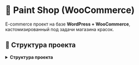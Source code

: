 # 🛒 Paint Shop (WooCommerce)

E-commerce проект на базе **WordPress + WooCommerce**, кастомизированный под задачи магазина красок.

## 📂 Структура проекта
<details>
<summary><strong>Структура проекта</strong></summary>

```text
wp-content/
├─ mu-plugins/
│  ├─ psu-force-per-page.php        # per_page = колонки × ряды (cookie psu_cols/psu_rows)
│  ├─ stock-import-csv-lite.php     # лёгкий CSV-импорт (склады/остатки — lite)
│  └─ stock-locations-ui.php        # UI-патчи отображения остатков по складам
│
├─ plugins/
│  ├─ paint-core/
│  │  ├─ assets/
│  │  │  └─ css/
│  │  │     └─ catalog-qty.css      # стили qty/кнопок в каталоге
│  │  ├─ inc/
│  │  │  ├─ catalog-qty-add-to-cart.php   # qty + «в корзину» в один ряд, состояния и лимиты
│  │  │  ├─ header-allocation-switcher.php# селекторы «Списание/Склад» в шапке + AJAX
│  │  │  ├─ order-allocator.php           # расчёт плана списания по складам (slu_allocation_plan)
│  │  │  ├─ order-attach-csv.php          # вспом. CSV для заказов
│  │  │  ├─ role-price-importer.php       # импорт цен по ролям (страница в админке)
│  │  │  ├─ sku-gtin-admin-columns.php    # колонки SKU/GTIN в админке
│  │  │  ├─ sku-gtin-front-emails.php     # вывод SKU/GTIN на фронте/в письмах
│  │  │  ├─ stock-import-table.php        # таблица импорта остатков
│  │  │  ├─ stock-locations-display.php   # виджеты/шаблоны остатков
│  │  │  ├─ config.php                    # базовые константы/переключатели
│  │  │  └─ paint-core.php                # загрузчик инклудов
│  │  └─ paint-core.php                   # главный файл плагина
│  │
│  ├─ paint-shop-ux/
│  │  └─ paint-shop-ux.php         # мелкие UX-правки магазина
│  │
│  ├─ role-price/
│  │  └─ role-price.php            # цены по ролям: мета-ключи _wpc_price_role_*
│  │
│  └─ stock-sync-to-woo/
│     └─ stock-sync-to-woo.php     # синк остатков в Woo (интеграция)
│
├─ themes/
│  └─ generatepress-child/
│     └─ style.css                 # сетка каталога (CSS Grid), мелкие стили
│
└─ uploads/                        # медиа (в Git не храним)


## 🚀 Как развернуть проект

1. Установить WordPress и WooCommerce (через WP-CLI):
   ```bash
   wp core download --locale=ru_RU
   wp core config --dbname=paint --dbuser=root --dbpass=root --dbhost=localhost
   wp core install --url=http://localhost --title="Paint Shop" --admin_user=admin --admin_password=admin --admin_email=admin@example.com
   wp plugin install woocommerce --activate
	2.	Подтянуть кастомные файлы:
   git clone git@github.com:VMalakhatka/paint-shop.git .
   	3.	Активировать тему:
    wp theme activate my-theme
    	4.	Активировать кастомные плагины:

        wp plugin activate my-custom-plugin



Как устроено хранение
	•	Мета-ключ для каждой роли формируется так:_wpc_price_role_<role>	•	Примеры:
	•	_wpc_price_role_partner
	•	_wpc_price_role_opt
	•	_wpc_price_role_opt_osn
	•	_wpc_price_role_schule(суффикс берётся прямо из $user->roles[0], то есть первый элемент массива ролей пользователя).Проверка в базеSELECT post_id, meta_key, meta_value
FROM wp_postmeta
WHERE meta_key LIKE '_wpc_price_role_%'
LIMIT 20;CSV для импортаsku;partner;opt;opt_osn;schule
CR-001;10.50;11.00;9.90;10.00📌 Итого:
	•	Хранилище: _wpc_price_role_<роль> (каждая роль свой мета-ключ).
	•	Импорт: через CSV + SQL как выше.
	•	Отображение: фильтр woocommerce_product_get_price подтягивает эти цены.


/* ===========================
  Переносит цены с временной таблицы на сайт 
	4.	Зайди: Инструменты → Импорт цен (CSV).
	5.	Выбери CSV (UTF‑8, разделитель ;, заголовки: sku;partner;opt;opt_osn;schule), при необходимости поставь «очистить таблицу».
	6.	Жми «Импортировать».
Данные попадут в таблицу wp_role_prices_import (с твоим префиксом БД).

После этого запускаем этот sql

Как устроено хранение
	•	Мета-ключ для каждой роли формируется так:  _wpc_price_role_<role>  	•	Примеры:
	•	_wpc_price_role_partner
	•	_wpc_price_role_opt
	•	_wpc_price_role_opt_osn
	•	_wpc_price_role_schule  (суффикс берётся прямо из $user->roles[0], то есть первый элемент массива ролей пользователя).
   MASTER (fixed collations + InnoDB temp)
   =========================== */

START TRANSACTION;

/* Бэкап текущих цен по ролям */
SET @backup := CONCAT('wp_postmeta_backup_role_price_', DATE_FORMAT(NOW(), '%Y%m%d%H%i%s'));
SET @sql := CONCAT(
  'CREATE TABLE ', @backup, ' AS ',
  'SELECT * FROM wp_postmeta ',
  'WHERE meta_key IN (',
  '''_wpc_price_role_partner'',''_wpc_price_role_opt'',''_wpc_price_role_opt_osn'',''_wpc_price_role_schule''',
  ')'
);
PREPARE s FROM @sql; EXECUTE s; DEALLOCATE PREPARE s;

/* Временная таблица SKU → post_id (InnoDB) */
DROP TEMPORARY TABLE IF EXISTS tmp_sku_map;
CREATE TEMPORARY TABLE tmp_sku_map
ENGINE=InnoDB AS
SELECT
  s.post_id,
  /* приводим значение к нужной коллации для дальнейших JOIN-ов */
  CONVERT(s.meta_value USING utf8mb4) COLLATE utf8mb4_unicode_520_ci AS sku
FROM wp_postmeta s
JOIN (
   /* так же приводим SKU из импорта к той же коллации */
   SELECT CONVERT(i.sku USING utf8mb4) COLLATE utf8mb4_unicode_520_ci AS sku
   FROM wp_role_prices_import i
   GROUP BY sku
) i ON i.sku = CONVERT(s.meta_value USING utf8mb4) COLLATE utf8mb4_unicode_520_ci
WHERE s.meta_key = '_sku';

CREATE INDEX ix_tmp_sku_map_sku ON tmp_sku_map(sku);

/* Временная таблица с импорт‑данными (InnoDB) */
DROP TEMPORARY TABLE IF EXISTS tmp_import_cast;
CREATE TEMPORARY TABLE tmp_import_cast
ENGINE=InnoDB AS
SELECT
  CONVERT(i.sku USING utf8mb4) COLLATE utf8mb4_unicode_520_ci AS sku,
  CAST(i.partner  AS CHAR) AS partner,
  CAST(i.opt      AS CHAR) AS opt,
  CAST(i.opt_osn  AS CHAR) AS opt_osn,
  CAST(i.schule   AS CHAR) AS schule
FROM wp_role_prices_import i;

CREATE INDEX ix_tmp_import_cast_sku ON tmp_import_cast(sku);

/* ====== ПАРТНЕР ====== */
UPDATE wp_postmeta m
JOIN tmp_sku_map sm
  ON sm.post_id = m.post_id
JOIN tmp_import_cast i
  ON i.sku = sm.sku
SET m.meta_value = i.partner
WHERE m.meta_key = '_wpc_price_role_partner';

INSERT INTO wp_postmeta (post_id, meta_key, meta_value)
SELECT sm.post_id, '_wpc_price_role_partner', i.partner
FROM tmp_sku_map sm
JOIN tmp_import_cast i ON i.sku = sm.sku
LEFT JOIN wp_postmeta m
  ON m.post_id = sm.post_id AND m.meta_key = '_wpc_price_role_partner'
WHERE m.post_id IS NULL AND i.partner IS NOT NULL;

/* ====== ОПТ ====== */
UPDATE wp_postmeta m
JOIN tmp_sku_map sm ON sm.post_id = m.post_id
JOIN tmp_import_cast i ON i.sku = sm.sku
SET m.meta_value = i.opt
WHERE m.meta_key = '_wpc_price_role_opt';

INSERT INTO wp_postmeta (post_id, meta_key, meta_value)
SELECT sm.post_id, '_wpc_price_role_opt', i.opt
FROM tmp_sku_map sm
JOIN tmp_import_cast i ON i.sku = sm.sku
LEFT JOIN wp_postmeta m
  ON m.post_id = sm.post_id AND m.meta_key = '_wpc_price_role_opt'
WHERE m.post_id IS NULL AND i.opt IS NOT NULL;

/* ====== ОПТ_ОСН ====== */
UPDATE wp_postmeta m
JOIN tmp_sku_map sm ON sm.post_id = m.post_id
JOIN tmp_import_cast i ON i.sku = sm.sku
SET m.meta_value = i.opt_osn
WHERE m.meta_key = '_wpc_price_role_opt_osn';

INSERT INTO wp_postmeta (post_id, meta_key, meta_value)
SELECT sm.post_id, '_wpc_price_role_opt_osn', i.opt_osn
FROM tmp_sku_map sm
JOIN tmp_import_cast i ON i.sku = sm.sku
LEFT JOIN wp_postmeta m
  ON m.post_id = sm.post_id AND m.meta_key = '_wpc_price_role_opt_osn'
WHERE m.post_id IS NULL AND i.opt_osn IS NOT NULL;

/* ====== SCHULE ====== */
UPDATE wp_postmeta m
JOIN tmp_sku_map sm ON sm.post_id = m.post_id
JOIN tmp_import_cast i ON i.sku = sm.sku
SET m.meta_value = i.schule
WHERE m.meta_key = '_wpc_price_role_schule';

INSERT INTO wp_postmeta (post_id, meta_key, meta_value)
SELECT sm.post_id, '_wpc_price_role_schule', i.schule
FROM tmp_sku_map sm
JOIN tmp_import_cast i ON i.sku = sm.sku
LEFT JOIN wp_postmeta m
  ON m.post_id = sm.post_id AND m.meta_key = '_wpc_price_role_schule'
WHERE m.post_id IS NULL AND i.schule IS NOT NULL;

/* Немного статистики */
SELECT 'mapped_sku' AS metrika, COUNT(*) AS cnt FROM tmp_sku_map
UNION ALL
SELECT 'price_partner_rows', COUNT(*) FROM wp_postmeta WHERE meta_key = '_wpc_price_role_partner'
UNION ALL
SELECT 'price_opt_rows',     COUNT(*) FROM wp_postmeta WHERE meta_key = '_wpc_price_role_opt'
UNION ALL
SELECT 'price_opt_osn_rows', COUNT(*) FROM wp_postmeta WHERE meta_key = '_wpc_price_role_opt_osn'
UNION ALL
SELECT 'price_schule_rows',  COUNT(*) FROM wp_postmeta WHERE meta_key = '_wpc_price_role_schule';

COMMIT;


Каркас и где крутить ручки

1) MU-плагин: per-page = колонки × ряды

Файл: wp-content/mu-plugins/psu-force-per-page.php (или твой PSU Smart/Force Per Page)
Задача: подгоняет количество товаров на странице под фактическую сетку (колонки меряются JS, ряды — по константам/брейкпоинтам).
Главные настройки (константы):
	•	PSUFP_COOKIE_COLS — имя cookie с числом колонок (по умолчанию psu_cols).
	•	PSUFP_COOKIE_ROWS — имя cookie с числом рядов (если используешь адаптивные ряды).
	•	PSUFP_ROWS_DESKTOP / PSUFP_ROWS_MOBILE / PSUFP_ROWS_XSMALL — сколько рядов показывать для разных ширин.
	•	PSUFP_FALLBACK_COLS — сколько колонок считать, пока cookie ещё нет (например, при первом заходе).
	•	PSUFP_DEBUG — true включит отладочный блок в футере и логи в консоль.

Что важно знать:
	•	Колонки определяет CSS грид (см. п.2), JS просто “считывает” их и кладёт в cookie.
	•	Сервер берёт per_page из cookie → выдаёт колонки × ряды.
	•	Если “не добивало” страницу — почти всегда колонок считалось меньше или рядов было больше, чем нужно.

⸻

2) Сетка каталога (CSS)

Файл: wp-content/themes/generatepress-child/style.css
Задача: визуальная сетка карточек Woo.
Критичные места:

.woocommerce ul.products{
  display:grid !important;
  gap:20px;
  grid-auto-flow:row;
  grid-template-columns:repeat(auto-fit, minmax(130px, 1fr)); /* DESKTOP min */
}
@media (max-width:1024px){
  .woocommerce ul.products{
    grid-template-columns:repeat(auto-fit, minmax(160px, 1fr)); /* TABLET min */
  }
}
@media (max-width:768px){
  .woocommerce ul.products{
    grid-template-columns:repeat(auto-fit, minmax(100px, 1fr)); /* MOBILE min */
  }
}

/* Сброс ширин от темы: обязательно! */
.woocommerce ul.products li.product{
  float:none !important;
  width:auto !important;
  margin:0 !important;
  clear:none !important;
}
.woocommerce ul.products[class*="columns-"] li.product{
  width:auto !important;
  clear:none !important;
  margin-right:0 !important;
}


Ручки: числа minmax(…px, 1fr) — чем меньше минимальная ширина, тем больше колонок поместится.

⸻

3) Каталожная “qty + в корзину” (контроль доступного количества)

Файл: wp-content/plugins/paint-core/inc/scatalog-qty-add-to-cart.php (у тебя может называться чуть иначе, но это UI-плагин каталога)
Задача:
	•	показывает плюс/минус и поле qty в листинге;
	•	ограничивает ввод по доступному количеству;
	•	валидирует на сервере при добавлении/обновлении корзины.

Ключевые функции/фильтры:
	•	pcux_available_qty($product) — общий остаток (сумма _stock_at_% либо _stock).
	•	pcux_available_for_add($product) — доступно к добавлению = общий остаток − уже в корзине.
	•	woocommerce_add_to_cart_validation и woocommerce_update_cart_validation — серверная проверка.
	•	Если установлен MU-хелпер, используются \slu_total_available_qty() и \slu_available_for_add().

Где править поведение: внутри функций pcux_available_qty/pcux_available_for_add или прокинуть свою MU-функцию slu_*.

⸻

4) UI складов (PDP/каталог/корзина) + план списания в корзине

Файл-плагин: wp-content/plugins/stock-locations-ui/stock-locations-ui.php (по твоему коду)
Задача:
	•	показывает “Заказ со склада … / Другие склады … / Всего: N”;
	•	режимы: auto / manual / single;
	•	не показывает нулевые склады;
	•	выводит строку “Списание” в корзине/чекауте по плану.

Ключевое:
	•	pc_build_stock_view($product) — собирает локации и фильтрует нули.
	•	slu_render_stock_panel($product, $opts) — рендер панели; в режиме single скрывает блок, если склад = 0.
	•	slu_render_allocation_line() — “Київ — 2, Одеса — 1” по плану.
	•	add_filter('woocommerce_get_item_data', 'slu_cart_allocation_row', 30, 2) — добавляет “Списание” в карточку корзины.

Где править:
	•	чтобы точно скрывать нулевые — см. фильтрацию в pc_build_stock_view();
	•	чтобы поменять текст/порядок — в slu_render_stock_panel().

⸻

5) Распределение и реальное списание остатков

Файл: wp-content/plugins/paint-core/inc/order-allocator.php
Задача:
	•	На этапе оформления/статуса строит план списания по складам для каждой строки заказа
→ мета _pc_stock_breakdown = [ term_id => qty, ... ], видимая мета “Склад: Київ × N, Одеса × M”, _stock_location_id/_slug.
	•	Потом списывает реальные остатки из мет _stock_at_{term_id}, пересчитывает _stock/_stock_status.
	•	Антидубль: флажок _pc_stock_reduced = yes.

Хуки:
	•	План: woocommerce_new_order (раньше), woocommerce_checkout_order_processed (40), woocommerce_order_status_processing/completed (30).
	•	Редукция: те же статусы, но (60) — после построения плана.

Переопределение алгоритма:
	•	фильтр slu_allocation_plan — можешь вернуть свой [term_id => qty], чтобы изменить стратегию.

Где править приоритеты:
	•	в pc_build_allocation_plan() порядок — сначала primary, потом по имени (или меняй на “по убыванию остатков”).

⸻

6) Базовый конфиг ядра

Файл: wp-content/plugins/paint-core/inc/Config.php (или рядом)
Задача/настройки:
	•	Config::DEBUG — включает pc_log() (лог в error_log).
	•	Config::DISABLE_LEGACY_CART_LOCATIONS — отключает “старые” строки складов в корзине из старого Paint Core.
	•	Config::ENABLE_STOCK_ALLOCATION — включает новый алгоритм распределения.
	•	Хелпер pc_log($msg) (в неймспейсе PaintCore) — не забывай use function PaintCore\pc_log; в файлах, где зовёшь.

⸻

7) Переключатель режима складов (если есть)

Файл: inc/header-allocation-switcher.php (или похожее место в теме/плагине)
Задача: UI для auto/manual/single + выбранный term_id.
Важно: после смены режима перерисовывать PDP/каталог. Если не обновляется — проверь, что:
	•	состояние хранится (cookie/option/session?),
	•	расчёт в pc_build_stock_view() читает именно это состояние,
	•	есть хук/JS, который дёргает перерисовку (или обычный reload).

⸻

8) Тема: functions.php (дочерняя)

Файл: wp-content/themes/generatepress-child/functions.php
Что тут теперь стоит оставлять:
	•	Подключение стилей дочерней темы;
	•	Мелкие правки (хлебные крошки, заголовки, и т.п.).
Не держим тут: логику per-page (вынесено в MU-плагин), сетку можно держать в style.css.

⸻

Частые задачи и где править
	•	“Не добивается последний ряд”: см. MU-плагин (ряды/колонки), CSS minmax, cookie psu_cols/psu_rows.
	•	“Показывает нулевой склад”: stock-locations-ui.php → pc_build_stock_view() — фильтруем нули.
	•	“В корзине/чекауте план пересчитался не так”: см. order-allocator.php (план/редукция), фильтр slu_allocation_plan.
	•	“Хочу первично списывать из Одессы”: либо сделай её primary в метах Yoast, либо перепиши порядок в slu_allocation_plan.
	•	“Каталог даёт добавить больше, чем на выбранном складе”: сейчас лимит идёт от общего остатка. Если надо “по выбранному складу” в режиме single, скорректируй pcux_available_qty()/pcux_available_for_add() (или дай MU-функции slu_* учитывать текущий режим).

⸻

Быстрый чек-лист (диагностика)
	1.	Внизу страницы (если PSUFP_DEBUG = true) — строка вида:
cols=5, rows=3, per_page=15 (помогает понять, что именно считает клиент/сервер).
	2.	В консоли браузера — сообщения [PSUFP] … (колонки/ряды/перезагрузка).
	3.	В PHP-логах — [PSU] … о перехвате posts_per_page.
	4.	Проверить cookie psu_cols/psu_rows.
	5.	Открыть devtools → Elements: убедиться, что .woocommerce ul.products имеет наш grid-template-columns и что .columns-* не ломают.

⸻

Если хочешь, упакую всё это в один “живой” README.md (с кодовыми сниппетами), либо добавлю в админке страницу “Настройки каталога”, где можно менять PSUFP_ROWS_* и minmax без лезания в файлы.
